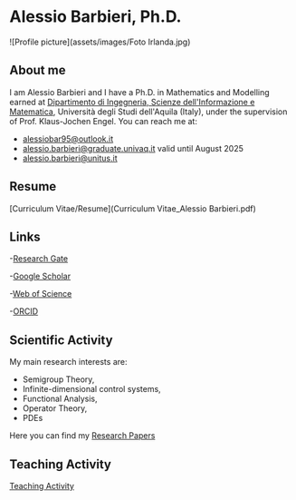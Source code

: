 # Alessio Barbieri, Ph.D.

![Profile picture](assets/images/Foto Irlanda.jpg)

## About me
I am Alessio Barbieri and I have a Ph.D. in Mathematics and Modelling earned at [Dipartimento di Ingegneria, Scienze dell'Informazione e Matematica](https://www.disim.univaq.it/), Università degli Studi dell'Aquila (Italy), under the supervision of Prof. Klaus-Jochen Engel. You can reach me at:
- [alessiobar95@outlook.it](mailto:alessiobar95@outlook.it)
- [alessio.barbieri@graduate.univaq.it](mailto:alessio.barbieri@graduate.univaq.it) valid until August 2025
- [alessio.barbieri@unitus.it](mailto:alessio.barbieri@unitus.it)

## Resume
[Curriculum Vitae/Resume](Curriculum Vitae_Alessio Barbieri.pdf)

## Links
-[Research Gate](https://www.researchgate.net/profile/Alessio-Barbieri-2?ev=hdr_xprf)

-[Google Scholar](https://scholar.google.com/citations?user=KN1wbBcAAAAJ&hl=it)

-[Web of Science](https://www.webofscience.com/wos/author/record/MHQ-0041-2025)

-[ORCID](https://orcid.org/my-orcid?orcid=0000-0003-3737-085X)

## Scientific Activity
My main research interests are:
- Semigroup Theory,
- Infinite-dimensional control systems,
- Functional Analysis,
- Operator Theory,
- PDEs

Here you can find my [Research Papers](papers.md)

## Teaching Activity

[Teaching Activity](teaching.md)
